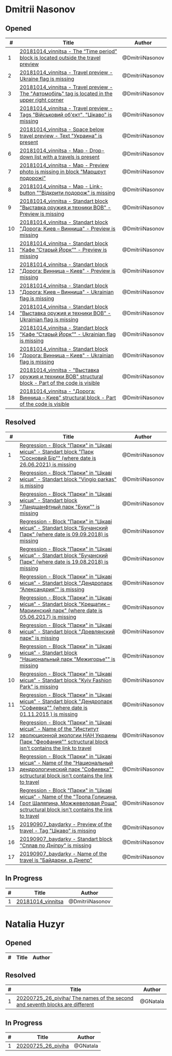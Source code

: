 # Dmitrii Nasonov

## Opened

| #   | Title | Author
| --- | ---   | ----
| 1   | [20181014_vinnitsa - The “Time period” block is located outside the travel preview](https://github.com/scholokov/long-travel-2/issues/4701)   | @DmitriiNasonov
| 2   | [20181014_vinnitsa - Travel preview - Ukraine flag is missing](https://github.com/scholokov/long-travel-2/issues/4702)   | @DmitriiNasonov
| 3   | [20181014_vinnitsa - Travel preview - The "Автомобіль" tag is located in the upper right corner](https://github.com/scholokov/long-travel-2/issues/4704) | @DmitriiNasonov
| 4   | [20181014_vinnitsa - Travel preview - Tags "Військовий об'єкт", "Цікаво" is missing](https://github.com/scholokov/long-travel-2/issues/4703) | @DmitriiNasonov
| 5   | [20181014_vinnitsa - Space below travel preview - Text "Украина" is present](https://github.com/scholokov/long-travel-2/issues/4705) | @DmitriiNasonov
| 6   | [20181014_vinnitsa - Map - Drop-down list with a travels is present](https://github.com/scholokov/long-travel-2/issues/4706) | @DmitriiNasonov
| 7   | [20181014_vinnitsa - Map - Preview photo is missing in block "Маршрут подорожі"](https://github.com/scholokov/long-travel-2/issues/4708) | @DmitriiNasonov
| 8   | [20181014_vinnitsa - Map - Link-button ""Відкрити подорож" is missing](https://github.com/scholokov/long-travel-2/issues/4710) | @DmitriiNasonov
| 9   | [20181014_vinnitsa - Standart block "Выставка оружия и техники ВОВ" - Preview is missing](https://github.com/scholokov/long-travel-2/issues/4713) | @DmitriiNasonov
| 10  | [20181014_vinnitsa - Standart block "Дорога: Киев – Винница" - Preview is missing](https://github.com/scholokov/long-travel-2/issues/4714) | @DmitriiNasonov
| 11  | [20181014_vinnitsa - Standart block "Кафе “Старый Йорк”" - Preview is missing](https://github.com/scholokov/long-travel-2/issues/4715) | @DmitriiNasonov
| 12  | [20181014_vinnitsa - Standart block "Дорога: Винница – Киев" - Preview is missing](https://github.com/scholokov/long-travel-2/issues/4716) | @DmitriiNasonov
| 13  | [20181014_vinnitsa - Standart block "Дорога: Киев – Винница" - Ukrainian flag is missing](https://github.com/scholokov/long-travel-2/issues/4717) | @DmitriiNasonov
| 14  | [20181014_vinnitsa - Standart block "Выставка оружия и техники ВОВ" - Ukrainian flag is missing](https://github.com/scholokov/long-travel-2/issues/4718) | @DmitriiNasonov
| 15  | [20181014_vinnitsa - Standart block "Кафе “Старый Йорк”" - Ukrainian flag is missing](https://github.com/scholokov/long-travel-2/issues/4719) | @DmitriiNasonov
| 16  | [20181014_vinnitsa - Standart block "Дорога: Винница – Киев" - Ukrainian flag is missing](https://github.com/scholokov/long-travel-2/issues/4720) | @DmitriiNasonov
| 17  | [20181014_vinnitsa - "Выставка оружия и техники ВОВ" structural block - Part of the code is visible](https://github.com/scholokov/long-travel-2/issues/4721) | @DmitriiNasonov
| 18  | [20181014_vinnitsa - "Дорога: Винница – Киев" structural block - Part of the code is visible](https://github.com/scholokov/long-travel-2/issues/4722) | @DmitriiNasonov


## Resolved
| #   | Title | Author
| --- | ---   | ----
| 1   | [Regression - Block "Парки" in "Цікаві місця" - Standart block "Парк “Сосновий Бір”" (where date is 26.06.2021) is missing](https://github.com/scholokov/long-travel-2/issues/4658)   | @DmitriiNasonov
| 2   | [Regression - Block "Парки" in "Цікаві місця" - Standart block "Vingio parkas" is missing](https://github.com/scholokov/long-travel-2/issues/4614)   | @DmitriiNasonov
| 3   | [Regression - Block "Парки" in "Цікаві місця" - Standart block "Ландшанфтный парк "Буки"" is missing](https://github.com/scholokov/long-travel-2/issues/4613)   | @DmitriiNasonov
| 4   | [Regression - Block "Парки" in "Цікаві місця" - Standart block "Бучанский Парк" (where date is 09.09.2018) is missing](https://github.com/scholokov/long-travel-2/issues/4612)   | @DmitriiNasonov
| 5   | [Regression - Block "Парки" in "Цікаві місця" - Standart block "Бучанский Парк" (where date is 19.08.2018) is missing](https://github.com/scholokov/long-travel-2/issues/4611)   | @DmitriiNasonov
| 6   | [Regression - Block "Парки" in "Цікаві місця" - Standart block "Дендропарк “Александрия”" is missing](https://github.com/scholokov/long-travel-2/issues/4610)   | @DmitriiNasonov
| 7   | [Regression - Block "Парки" in "Цікаві місця" - Standart block "Крещатик – Мариинский парк" (where date is 05.06.2017) is missing](https://github.com/scholokov/long-travel-2/issues/4609)   | @DmitriiNasonov
| 8   | [Regression - Block "Парки" in "Цікаві місця" - Standart block "Древлянский парк" is missing](https://github.com/scholokov/long-travel-2/issues/4608)   | @DmitriiNasonov
| 9   | [Regression - Block "Парки" in "Цікаві місця" - Standart block "Национальный парк "Межигорье"" is missing](https://github.com/scholokov/long-travel-2/issues/4607)   | @DmitriiNasonov
| 10  | [Regression - Block "Парки" in "Цікаві місця" - Standart block "Kyiv Fashion Park" is missing](https://github.com/scholokov/long-travel-2/issues/4606)   | @DmitriiNasonov
| 11  | [Regression - Block "Парки" in "Цікаві місця" - Standart block "Дендропарк "Софиевка"" (where date is 01.11.2015 ) is missing](https://github.com/scholokov/long-travel-2/issues/4605)   | @DmitriiNasonov
| 12  | [Regression - Block "Парки" in "Цікаві місця" - Name of the "Институт эволюционной экологии НАН Украины Парк "Феофания"" sctructural block isn't contains the link to travel](https://github.com/scholokov/long-travel-2/issues/4603)   | @DmitriiNasonov
| 13  | [Regression - Block "Парки" in "Цікаві місця" - Name of the "Национальный дендрологический парк "Софиевка"" sctructural block isn't contains the link to travel](https://github.com/scholokov/long-travel-2/issues/4600)   | @DmitriiNasonov
| 14  | [Regression - Block "Парки" in "Цікаві місця" - Name of the "Тропа Голицина, Грот Шаляпина, Можжевеловая Роща" sctructural block isn't contains the link to travel](https://github.com/scholokov/long-travel-2/issues/4599)   | @DmitriiNasonov
| 15  | [20190907_baydarky - Preview of the travel - Tag "Цікаво" is missing](https://github.com/scholokov/long-travel-2/issues/4588)   | @DmitriiNasonov
| 16  | [20190907_baydarky - Standart block "Сплав по Дніпру" is missing](https://github.com/scholokov/long-travel-2/issues/4584)   | @DmitriiNasonov
| 17  | [20190907_baydarky - Name of the travel is "Байдарки, р.Днепр"](https://github.com/scholokov/long-travel-2/issues/4581)   | @DmitriiNasonov


## In Progress
| #   | Title | Author
| --- | ---   | ----
| 1   |[20181014_vinnitsa](https://github.com/scholokov/long-travel-2/issues/4071)|@DmitriiNasonov


# Natalia Huzyr

## Opened

| #   | Title | Author
| --- | ---   | ----



## Resolved
| #   | Title | Author
| --- | ---   | ----
| 1   | [20200725_26_piviha/ The names of the second and seventh blocks are different](https://github.com/scholokov/long-travel-2/issues/4664)   | @GNatala



## In Progress
| #   | Title | Author
| --- | ---   | ----
| 1   | [20200725_26_piviha ](https://github.com/scholokov/long-travel-2/issues/4087)   | @GNatala

